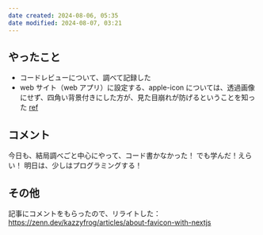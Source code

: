 ```yaml
---
date created: 2024-08-06, 05:35
date modified: 2024-08-07, 03:21
---
```


## やったこと

- コードレビューについて、調べて記録した
- web サイト（web アプリ）に設定する、apple-icon については、透過画像にせず、四角い背景付きにした方が、見た目崩れが防げるということを知った [ref](https://zenn.dev/pacchiy/articles/e4dcd7bd29d387)

## コメント

今日も、結局調べごと中心にやって、コード書かなかった！
でも学んだ！えらい！
明日は、少しはプログラミングする！

## その他

記事にコメントをもらったので、リライトした：
https://zenn.dev/kazzyfrog/articles/about-favicon-with-nextjs

